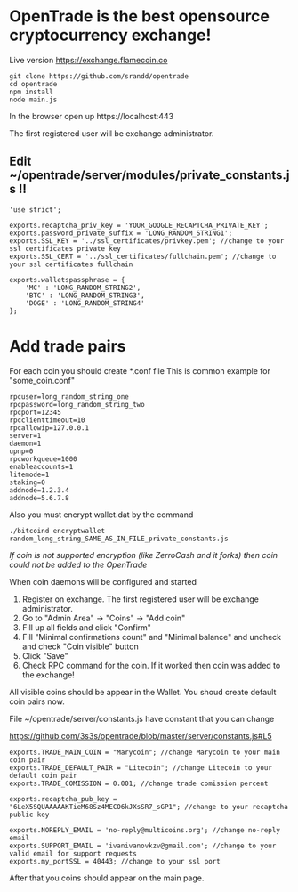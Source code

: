 # OpenTrade is the best opensource cryptocurrency exchange!

Live version https://exchange.flamecoin.co

```
git clone https://github.com/srandd/opentrade
cd opentrade
npm install
node main.js
```

In the browser open up https://localhost:443

The first registered user will be exchange administrator. 

## Edit ~/opentrade/server/modules/private_constants.js !!

```
'use strict';

exports.recaptcha_priv_key = 'YOUR_GOOGLE_RECAPTCHA_PRIVATE_KEY';
exports.password_private_suffix = 'LONG_RANDOM_STRING1';
exports.SSL_KEY = '../ssl_certificates/privkey.pem'; //change to your ssl certificates private key
exports.SSL_CERT = '../ssl_certificates/fullchain.pem'; //change to your ssl certificates fullchain

exports.walletspassphrase = {
    'MC' : 'LONG_RANDOM_STRING2',
    'BTC' : 'LONG_RANDOM_STRING3',
    'DOGE' : 'LONG_RANDOM_STRING4'
};
```

# Add trade pairs

For each coin you should create *.conf file
This is common example for "some_coin.conf"

```
rpcuser=long_random_string_one
rpcpassword=long_random_string_two
rpcport=12345
rpcclienttimeout=10
rpcallowip=127.0.0.1
server=1
daemon=1
upnp=0
rpcworkqueue=1000
enableaccounts=1
litemode=1
staking=0
addnode=1.2.3.4
addnode=5.6.7.8

```

Also you must encrypt wallet.dat by the command

```
./bitcoind encryptwallet random_long_string_SAME_AS_IN_FILE_private_constants.js

```

*If coin is not supported encryption (like ZerroCash and it forks) then coin could not be added to the OpenTrade*


When coin daemons will be configured and started

1. Register on exchange. The first registered user will be exchange administrator.
2. Go to "Admin Area" -> "Coins" -> "Add coin"
3. Fill up all fields and click "Confirm"
4. Fill "Minimal confirmations count" and "Minimal balance" and uncheck and check "Coin visible" button
5. Click "Save"
6. Check RPC command for the coin. If it worked then coin was added to the exchange!

All visible coins should be appear in the Wallet. You shoud create default coin pairs now.

File ~/opentrade/server/constants.js have constant that you can change

https://github.com/3s3s/opentrade/blob/master/server/constants.js#L5

```
exports.TRADE_MAIN_COIN = "Marycoin"; //change Marycoin to your main coin pair
exports.TRADE_DEFAULT_PAIR = "Litecoin"; //change Litecoin to your default coin pair
exports.TRADE_COMISSION = 0.001; //change trade comission percent

exports.recaptcha_pub_key = "6LeX5SQUAAAAAKTieM68Sz4MECO6kJXsSR7_sGP1"; //change to your recaptcha public key

exports.NOREPLY_EMAIL = 'no-reply@multicoins.org'; //change no-reply email
exports.SUPPORT_EMAIL = 'ivanivanovkzv@gmail.com'; //change to your valid email for support requests
exports.my_portSSL = 40443; //change to your ssl port

```

After that you coins should appear on the main page.


